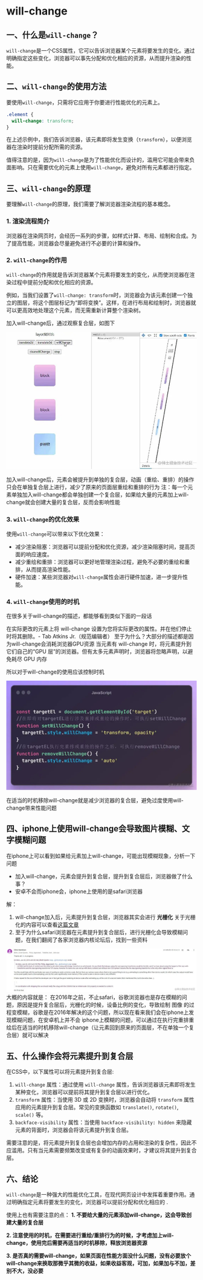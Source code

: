 # will-change

## 一、什么是`will-change`？

`will-change`是一个CSS属性，它可以告诉浏览器某个元素将要发生的变化。通过明确指定这些变化，浏览器可以事先分配和优化相应的资源，从而提升渲染的性能。

## 二、`will-change`的使用方法

要使用`will-change`，只需将它应用于你要进行性能优化的元素上。

```css
.element {
  will-change: transform;
}
```

在上述示例中，我们告诉浏览器，该元素即将发生变换（`transform`），以便浏览器在渲染时提前分配所需的资源。

值得注意的是，因为`will-change`是为了性能优化而设计的，滥用它可能会带来负面影响。只在需要优化的元素上使用`will-change`，避免对所有元素都进行指定。

## 三、`will-change`的原理

要理解`will-change`的原理，我们需要了解浏览器渲染流程的基本概念。

### 1. 渲染流程简介

浏览器在渲染网页时，会经历一系列的步骤，如样式计算、布局、绘制和合成。为了提高性能，浏览器会尽量避免进行不必要的计算和操作。

### 2. `will-change`的作用

`will-change`的作用就是告诉浏览器某个元素将要发生的变化，从而使浏览器在渲染过程中提前分配和优化相应的资源。

例如，当我们设置了`will-change: transform`时，浏览器会为该元素创建一个独立的图层，将这个图层标记为“即将变换”。这样，在进行布局和绘制时，浏览器就可以更高效地处理这个元素，而无需重新计算整个渲染树。

加入will-change后，通过观察复合层，如图下

![图片](./assets/640.jpeg)

加入will-change后，元素会被提升到单独的复合层，动画（重绘、重排）的操作只会在单独复合层上进行，减少了原来的页面层重绘和重排的行为 注：每一个元素单独加入will-change都会单独创建一个复合层，如果给大量的元素加上will-change就会创建大量的复合层，反而会影响性能

### 3. `will-change`的优化效果

使用`will-change`可以带来以下优化效果：

- 减少渲染阻塞：浏览器可以提前分配和优化资源，减少渲染阻塞时间，提高页面的响应速度。
- 减少重绘和重排：浏览器可以更好地管理渲染过程，避免不必要的重绘和重排，从而提高渲染性能。
- 硬件加速：某些浏览器对`will-change`属性会进行硬件加速，进一步提升性能。

### 4. `will-change`使用的时机

在很多关于will-change的描述，都能够看到类似下面的一段话

在实际更改的元素上将 will-change 设置为您将实际更改的属性。并在他们停止时将其删除。- Tab Atkins Jr.（规范编辑者）
至于为什么？大部分的描述都是因为will-change会消耗浏览器GPU资源
当元素有 will-change 时，将元素提升到它们自己的“GPU 层”的浏览器。但有太多元素声明时，浏览器将忽略声明，以避免耗尽 GPU 内存

所以对于will-change的使用应该控制时机

![图片](./assets/640-1710948467280-1.jpeg)

在适当的时机移除will-change就是减少浏览器的复合层，避免过度使用will-change带来性能问题

## 四、iphone上使用will-change会导致图片模糊、文字模糊问题

在iphone上可以看到如果给元素加上will-change，可能出现模糊现象，分析一下问题

- 加入will-change，元素会提升到复合层，提升到复合层后，浏览器做了什么事？
- 安卓不会而iphone会，iphone上使用的是safari浏览器

解：

1. will-change加入后，元素提升到复合层，浏览器其实会进行 **光栅化**
   关于光栅化的内容可以查看[这篇文章](https://zhuanlan.zhihu.com/p/450540827) 
2. 至于为什么safari浏览器在元素提升到复合层后，进行光栅化会导致模糊问题，在我们翻阅了各家浏览器内核论坛后，找到一些资料

![图片](./assets/640-1710948467280-2.jpeg)大概的内容就是：
在2016年之前，不止safari，谷歌浏览器也是存在模糊的问题，原因是提升复合层后，光栅化的时候，设备比例的变化，导致绘制 图像 的过程变模糊，谷歌是在2016年解决的这个问题，所以现在看来我们会在iphone上发现模糊问题，在安卓机上并不会
iphone上模糊的问题，可以通过在执行完重排重绘后在适当的时机移除will-change（让元素回到原来的页面层，不在单独一个复合层）就可以解决

## 五、什么操作会将元素提升到复合层

在CSS中，以下属性可以将元素提升到复合层:

1. `will-change` 属性：通过使用 `will-change` 属性，告诉浏览器该元素即将发生某种变化，浏览器可以提前将其提升到复合层以进行优化。
2. `transform` 属性：当使用 3D 或 2D 变换时，浏览器会自动将 `transform` 属性应用的元素提升到复合层。常见的变换函数如 `translate()`, `rotate()`, `scale()` 等。
3. `backface-visibility` 属性：当使用 `backface-visibility: hidden` 来隐藏元素的背面时，浏览器会将该元素提升到复合层。

需要注意的是，将元素提升到复合层也会增加内存的占用和渲染的复杂性，因此不应滥用。只有当元素需要频繁改变或有复杂的动画效果时，才建议将其提升到复合层。

## 六、结论

`will-change`是一种强大的性能优化工具，在现代网页设计中发挥着重要作用。通过明确指定元素将要发生的变化，浏览器可以提前分配和优化相应的 .

使用上也有需要注意的点：
**1. 不要给大量的元素添加will-change，这会导致创建大量的复合层**

**2. 注意使用的时机，在需要进行重绘/重排行为的时候，才考虑加上will-change，使用完后需要再适当的时机移除，释放浏览器资源**

**3. 是否真的需要will-change，如果页面在性能方面没什么问题，没有必要放个will-change来换取那微乎其微的收益，如果收益客观，可加，如果加与不加，差别不大，没必要**
